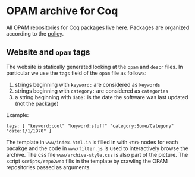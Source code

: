 # OPAM archive for Coq

All OPAM repositories for Coq packages live here.
Packages are organized according to the [policy](POLICY.md).


## Website and `opam` tags
The website is statically generated looking at the `opam` and `descr` files.
In particular we use the `tags` field of the `opam` file as follows:

 1. strings beginning with `keyword:` are considered as `keywords`
 2. strings beginning with `category:` are considered as `categories`
 3. a string beginning with `date:` is the date the software was last updated (not the package)
 
Example:

    tags: [ "keyword:cool" "keyword:stuff" "category:Some/Category" "date:1/1/1970" ]
 
The template in `www/index.html.in` is filled in with `<tr>` nodes for each pacakge
and the code in `www/filter.js` is used to interactively browse the archive.  The css
file `www/archive-style.css` is also part of the picture.  The script `scripts/repo2web` fills in
the template by crawling the OPAM repositories passed as arguments.
